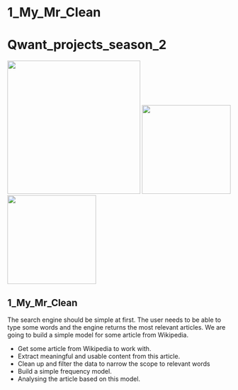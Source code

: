 # 1_My_Mr_Clean
 
# Qwant_projects_season_2
<p float="left">
  <img src="https://scontent.fala4-2.fna.fbcdn.net/v/t1.0-9/87980785_134101034805249_1709733584689954816_o.png?_nc_cat=111&ccb=2&_nc_sid=e3f864&_nc_ohc=8KNQMSyDcS4AX_VIWRG&_nc_ht=scontent.fala4-2.fna&oh=602770287a6ad3abf58bf9a5940989ca&oe=5FF27F5E" width="300" />
  <img src="https://aifc.kz/files/news/857/img/bea-trener-08.jpg" width="200" /> 
  <img src="https://qwasar.io/wp-content/uploads/2019/07/Qwasar-Logo-07.png" width="200" />
</p>

## 1_My_Mr_Clean
The search engine should be simple at first. The user needs to be able to type some words and the engine returns the most relevant articles. We are going to build a simple model for some article from Wikipedia.
* Get some article from Wikipedia to work with.
* Extract meaningful and usable content from this article.
* Clean up and filter the data to narrow the scope to relevant words
* Build a simple frequency model.
* Analysing the article based on this model.

